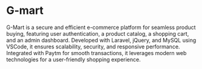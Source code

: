 # G-mart
G-Mart is a secure and efficient e-commerce platform for seamless product buying, featuring user authentication, a product catalog, a shopping cart, and an admin dashboard. 
Developed with Laravel, jQuery, and MySQL using VSCode, it ensures scalability, security, and responsive performance. 
Integrated with Paytm for smooth transactions, it leverages modern web technologies for a user-friendly shopping experience.
